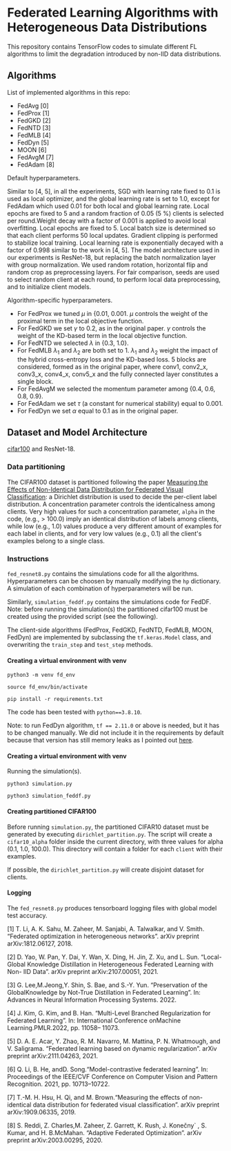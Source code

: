# Federated Learning Algorithms with Heterogeneous Data Distributions

This repository contains TensorFlow codes to simulate different FL algorithms to limit the degradation introduced by 
non-IID data distributions. 

## Algorithms
List of implemented algorithms in this repo:
- FedAvg [0]
- FedProx [1]
- FedGKD [2]
- FedNTD [3]
- FedMLB [4]
- FedDyn [5]
- MOON [6]
- FedAvgM [7]
- FedAdam [8]

Default hyperparameters.

Similar to [4, 5], in all the experiments, SGD with learning rate fixed to 0.1 is used as local
optimizer, and the global learning rate is set to 1.0, except for FedAdam which used 0.01
for both local and global learning rate. Local epochs are fixed to 5 and a random fraction
of 0.05 (5 %) clients is selected per round.Weight decay with a factor of 0.001 is applied to
avoid local overfitting. Local epochs are fixed to 5. Local batch size is determined so that
each client performs 50 local updates. Gradient clipping is performed to stabilize local
training. Local learning rate is exponentially decayed with a factor of 0.998 similar to the
work in [4, 5]. The model architecture used in our experiments is ResNet-18, but
replacing the batch normalization layer with group normalization. We
used random rotation, horizontal flip and random crop as preprocessing layers. For fair
comparison, seeds are used to select random client at each round, to perform local data
preprocessing, and to initialize client models.

Algorithm-specific hyperparameters.
- For FedProx we tuned $\mu$ in {0.01, 0.001. $\mu$ controls the weight of the proximal term in the local objective function.
- For FedGKD we set $\gamma$ to 0.2, as in the original paper. $\gamma$ controls the weight of the  KD-based term in the local objective function.
- For FedNTD we selected $\lambda$ in {0.3, 1.0}.
- For FedMLB $\lambda_1$ and $\lambda_2$ are both set to 1. $\lambda_1$ and $\lambda_2$ weight the impact of the hybrid cross-entropy loss and the KD-based loss. 
  5 blocks are considered, formed as in the original paper, where conv1, conv2\_x, conv3\_x, conv4\_x, conv5\_x and the fully connected layer constitutes a single block. 
- For FedAvgM we selected the momentum parameter among {0.4, 0.6, 0.8, 0.9}.
- For FedAdam we set $\tau$ (a constant for numerical stability) equal to 0.001.
- For FedDyn we set $\alpha$ equal to 0.1 as in the original paper.

## Dataset and Model Architecture 
[cifar100](https://www.tensorflow.org/datasets/catalog/cifar100) and ResNet-18.

### Data partitioning
The CIFAR100 dataset is partitioned following the paper [Measuring the Effects of Non-Identical Data
Distribution for Federated Visual Classification](https://arxiv.org/abs/1909.06335): a Dirichlet distribution is used to decide the per-client label distribution. 
A concentration parameter controls the identicalness among clients. Very high values for such a concentration parameter, `alpha` in the code, (e.g., > 100.0) imply an identical distribution of labels among clients,
while low (e.g., 1.0) values produce a very different amount of examples for each label in clients, and for very low values (e.g., 0.1) all the client's examples belong to a single class.

### Instructions
`fed_resnet8.py` contains the simulations code for all the algorithms.
Hyperparameters can be choosen by manually modifying the `hp` dictionary. A simulation of each combination of hyperparameters will be run.

Similarly, `simulation_feddf.py` contains the simulations code for FedDF.
Note: before running the simulation(s) the partitioned cifar100 must be created using the provided script (see the following).

The client-side algorithms (FedProx, FedGKD, FedNTD, FedMLB, MOON, FedDyn) are implemented by subclassing the 
`tf.keras.Model` class, and overwriting the `train_step` and `test_step` methods.

#### Creating a virtual environment with venv
`python3 -m venv fd_env`

`source fd_env/bin/activate`

`pip install -r requirements.txt`

The code has been tested with `python==3.8.10`.

Note: to run FedDyn algorithm, `tf == 2.11.0` or above is needed, but it has to be changed manually. 
We did not include it in the requirements by default because that version has still memory leaks 
as I pointed out [here](https://github.com/keras-team/keras/issues/17458).

#### Creating a virtual environment with venv
Running the simulation(s).

`python3 simulation.py`

`python3 simulation_feddf.py`

#### Creating partitioned CIFAR100   
Before running `simulation.py`, the partitioned CIFAR10 dataset must be generated by executing `dirichlet_partition.py`. 
The script will create a `cifar10_alpha` folder inside the current directory, with three values for alpha (0.1, 1.0, 100.0). This directory will 
contain a folder for each `client` with their examples.

If possible, the `dirichlet_partition.py` will create disjoint dataset for clients.

#### Logging

The `fed_resnet8.py` produces tensorboard logging files with global model test accuracy.

[1] T. Li, A. K. Sahu, M. Zaheer, M. Sanjabi, A. Talwalkar, and V. Smith. “Federated
optimization in heterogeneous networks”. arXiv preprint arXiv:1812.06127,
2018.

[2] D. Yao, W. Pan, Y. Dai, Y. Wan, X. Ding, H. Jin, Z. Xu, and L. Sun. “Local-
Global Knowledge Distillation in Heterogeneous Federated Learning with Non-
IID Data”. arXiv preprint arXiv:2107.00051, 2021.

[3] G. Lee,M.Jeong,Y. Shin, S. Bae, and S.-Y. Yun. “Preservation of the GlobalKnowledge
by Not-True Distillation in Federated Learning”. In: Advances in Neural Information
Processing Systems. 2022.

[4] J. Kim, G. Kim, and B. Han. “Multi-Level Branched Regularization for Federated
Learning”. In: International Conference onMachine Learning.PMLR.2022, pp. 11058–
11073.

[5] D. A. E. Acar, Y. Zhao, R. M. Navarro, M. Mattina, P. N. Whatmough, and V.
Saligrama. “Federated learning based on dynamic regularization”. arXiv preprint
arXiv:2111.04263, 2021.

[6] Q. Li, B. He, andD. Song.“Model-contrastive federated learning”. In: Proceedings
of the IEEE/CVF Conference on Computer Vision and Pattern Recognition. 2021,
pp. 10713–10722.

[7] T.-M. H. Hsu, H. Qi, and M. Brown.“Measuring the effects of non-identical data
distribution for federated visual classification”. arXiv preprint arXiv:1909.06335,
2019.

[8] S. Reddi, Z. Charles,M. Zaheer, Z. Garrett, K. Rush, J. Konečny` , S. Kumar, and
H. B.McMahan. “Adaptive Federated Optimization”. arXiv preprint arXiv:2003.00295,
2020.

